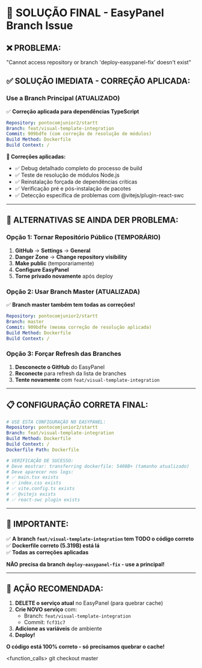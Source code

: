 # 🚨 SOLUÇÃO FINAL - EasyPanel Branch Issue

## ❌ **PROBLEMA:**
"Cannot access repository or branch 'deploy-easypanel-fix' doesn't exist"

## ✅ **SOLUÇÃO IMEDIATA - CORREÇÃO APLICADA:**

### **Use a Branch Principal (ATUALIZADO)**
✅ **Correção aplicada para dependências TypeScript**

```yaml
Repository: pontocomjunior2/startt
Branch: feat/visual-template-integration
Commit: 909bdfe (com correção de resolução de módulos)
Build Method: Dockerfile
Build Context: /
```

**🔧 Correções aplicadas:**
- ✅ Debug detalhado completo do processo de build
- ✅ Teste de resolução de módulos Node.js
- ✅ Reinstalação forçada de dependências críticas
- ✅ Verificação pré e pós-instalação de pacotes
- ✅ Detecção específica de problemas com @vitejs/plugin-react-swc

---

## 🔄 **ALTERNATIVAS SE AINDA DER PROBLEMA:**

### **Opção 1: Tornar Repositório Público (TEMPORÁRIO)**
1. **GitHub** → **Settings** → **General**
2. **Danger Zone** → **Change repository visibility**
3. **Make public** (temporariamente)
4. **Configure EasyPanel**
5. **Torne privado novamente** após deploy

### **Opção 2: Usar Branch Master (ATUALIZADA)**
✅ **Branch master também tem todas as correções!**

```yaml
Repository: pontocomjunior2/startt
Branch: master
Commit: 909bdfe (mesma correção de resolução aplicada)
Build Method: Dockerfile
Build Context: /
```

### **Opção 3: Forçar Refresh das Branches**
1. **Desconecte o GitHub** do EasyPanel
2. **Reconecte** para refresh da lista de branches
3. **Tente novamente** com `feat/visual-template-integration`

---

## 📋 **CONFIGURAÇÃO CORRETA FINAL:**

```yaml
# USE ESTA CONFIGURAÇÃO NO EASYPANEL:
Repository: pontocomjunior2/startt
Branch: feat/visual-template-integration
Build Method: Dockerfile
Build Context: /
Dockerfile Path: Dockerfile

# VERIFICAÇÃO DE SUCESSO:
# Deve mostrar: transferring dockerfile: 5400B+ (tamanho atualizado)
# Deve aparecer nos logs:
# ✅ main.tsx exists
# ✅ index.css exists  
# ✅ vite.config.ts exists
# ✅ @vitejs exists
# ✅ react-swc plugin exists
```

---

## 🚨 **IMPORTANTE:**

✅ **A branch `feat/visual-template-integration` tem TODO o código correto**  
✅ **Dockerfile correto (5.319B) está lá**  
✅ **Todas as correções aplicadas**  

**NÃO precisa da branch `deploy-easypanel-fix` - use a principal!**

---

## 🎯 **AÇÃO RECOMENDADA:**

1. **DELETE o serviço atual** no EasyPanel (para quebrar cache)
2. **Crie NOVO serviço** com:
   - Branch: `feat/visual-template-integration`
   - Commit: `fcf31c7`
3. **Adicione as variáveis** de ambiente
4. **Deploy!**

**O código está 100% correto - só precisamos quebrar o cache!**

<function_calls>
<invoke name="run_terminal_cmd">
<parameter name="command">git checkout master 